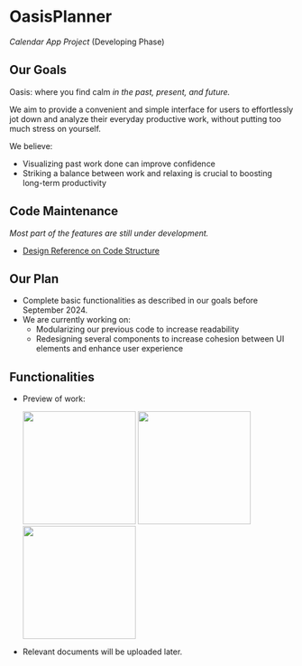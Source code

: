 # OasisPlanner 
_Calendar App Project_ (Developing Phase)

## Our Goals

Oasis: where you find calm _in the past, present, and future._

We aim to provide a convenient and simple interface for users to effortlessly jot down and analyze their everyday productive work, without putting too much stress on yourself. 

We believe:
- Visualizing past work done can improve confidence
- Striking a balance between work and relaxing is crucial to boosting long-term productivity

## Code Maintenance
_Most part of the features are still under development._
- [Design Reference on Code Structure](app/src/main/java/com/aurora/oasisplanner/code_structure.md)

## Our Plan
- Complete basic functionalities as described in our goals before September 2024.
- We are currently working on:
  - Modularizing our previous code to increase readability
  - Redesigning several components to increase cohesion between UI elements and enhance user experience

## Functionalities
- Preview of work:

  <img src="https://github.com/ash3327/ash3327/assets/86100752/3548ccde-c41b-440f-af3d-4f35303066e4" width=200/>
  <img src="https://github.com/ash3327/ash3327/assets/86100752/43f12dbf-4ab5-45ec-9f50-6086b3f7e601" width=200/>
  <img src="https://github.com/ash3327/ash3327/assets/86100752/82471662-dfac-44f0-bbc5-c06190d2a21e" width=200/>

- Relevant documents will be uploaded later.
